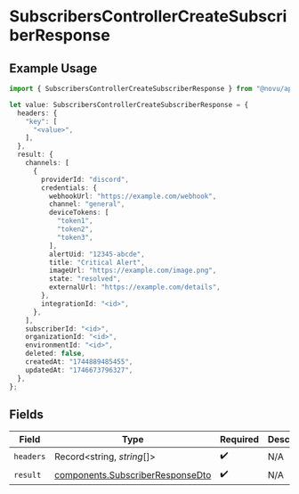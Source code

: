 # SubscribersControllerCreateSubscriberResponse

## Example Usage

```typescript
import { SubscribersControllerCreateSubscriberResponse } from "@novu/api/models/operations";

let value: SubscribersControllerCreateSubscriberResponse = {
  headers: {
    "key": [
      "<value>",
    ],
  },
  result: {
    channels: [
      {
        providerId: "discord",
        credentials: {
          webhookUrl: "https://example.com/webhook",
          channel: "general",
          deviceTokens: [
            "token1",
            "token2",
            "token3",
          ],
          alertUid: "12345-abcde",
          title: "Critical Alert",
          imageUrl: "https://example.com/image.png",
          state: "resolved",
          externalUrl: "https://example.com/details",
        },
        integrationId: "<id>",
      },
    ],
    subscriberId: "<id>",
    organizationId: "<id>",
    environmentId: "<id>",
    deleted: false,
    createdAt: "1744889485455",
    updatedAt: "1746673796327",
  },
};
```

## Fields

| Field                                                                                | Type                                                                                 | Required                                                                             | Description                                                                          |
| ------------------------------------------------------------------------------------ | ------------------------------------------------------------------------------------ | ------------------------------------------------------------------------------------ | ------------------------------------------------------------------------------------ |
| `headers`                                                                            | Record<string, *string*[]>                                                           | :heavy_check_mark:                                                                   | N/A                                                                                  |
| `result`                                                                             | [components.SubscriberResponseDto](../../models/components/subscriberresponsedto.md) | :heavy_check_mark:                                                                   | N/A                                                                                  |